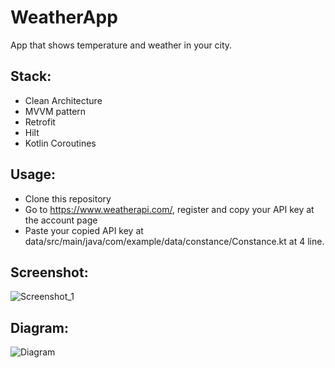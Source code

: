 # WeatherApp

App that shows temperature and weather in your city.

## Stack:

* Clean Architecture
* MVVM pattern
* Retrofit
* Hilt
* Kotlin Coroutines

## Usage:

* Clone this repository
* Go to https://www.weatherapi.com/, register and copy your API key at the account page
* Paste your copied API key at data/src/main/java/com/example/data/constance/Constance.kt at 4 line.

## Screenshot:

![Screenshot_1](https://user-images.githubusercontent.com/86295320/198890181-0c4b273d-5b84-4022-993b-fffb9cdc4a3f.jpg)

## Diagram:

![Diagram](https://user-images.githubusercontent.com/86295320/197361546-7acf95eb-295c-4421-993e-3f4785b1eb60.png)
